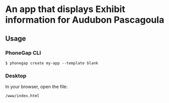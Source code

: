 # An app that displays Exhibit information for Audubon Pascagoula

## Usage

### PhoneGap CLI

    $ phonegap create my-app --template blank

### Desktop

In your browser, open the file:

    /www/index.html


